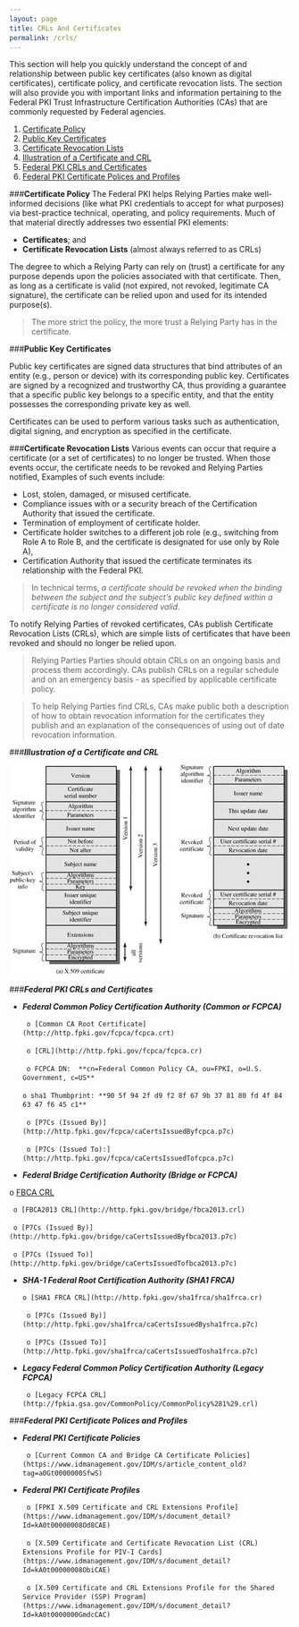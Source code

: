 ```yaml
---
layout: page
title: CRLs And Certificates
permalink: /crls/
---
```


This section will help you quickly understand the concept of and relationship between public key certificates (also known as digital certificates), certificate policy, and certificate revocation lists. The section will also provide you with important links and information pertaining to the  Federal PKI Trust Infrastructure Certification Authorities (CAs) that are commonly requested by Federal agencies.

1. [Certificate Policy](#certificate-policy)
2. [Public Key Certificates](#public-key-certificates)
3. [Certificate Revocation Lists](#certificate-revocation-lists)
4. [Illustration of a Certificate and CRL](#illustration-of-a-certificate-and-crl)
5. [Federal PKI CRLs and Certificates](#federal-pki-crls-and-certificates)
6. [Federal PKI Certificate Polices and Profiles](#federal-pki-certificate-polices-and-profiles)

###**Certificate Policy**
The Federal PKI helps Relying Parties make well-informed decisions (like what PKI credentials to accept for what purposes) via best-practice technical, operating, and policy requirements.  Much of that material directly addresses two essential PKI elements: 

- **Certificates**; and 
- **Certificate Revocation Lists** (almost always referred to as CRLs)

The degree to which a Relying Party can rely on (trust) a certificate for any purpose depends upon the policies associated with that certificate. Then,   as long as a certificate is valid (not expired, not revoked, legitimate CA signature), the certificate can be relied upon and used for its intended purpose(s). 

> The more strict the policy, the more trust a Relying Party has in the certificate.

###**Public Key Certificates**

Public key certificates are signed data structures that bind attributes of an entity (e.g., person or device) with its corresponding public key. Certificates are signed by a recognized and trustworthy CA, thus providing a guarantee that a specific public key belongs to a specific entity, and that the entity possesses the corresponding private key as well.

Certificates can be used to perform various tasks such as authentication, digital signing, and encryption as specified in the certificate.

###**Certificate Revocation Lists**
Various events can occur that require a certificate (or a set of certificates) to no longer be trusted.  When those events occur, the certificate needs to be revoked and Relying Parties notified,  Examples of such events include:

- Lost, stolen, damaged, or misused certificate.  
- Compliance issues with or a security breach of the Certification Authority that issued the certificate.  
- Termination of employment of certificate holder.
- Certificate holder switches to a different job role (e.g., switching from Role A to Role B, and the certificate is designated for use only by Role A), 
- Certification Authority that issued the certificate terminates its relationship with the Federal PKI.

> In technical terms, *a certificate should be revoked when the binding between the subject and the subject’s public key defined within a certificate is no longer considered valid*.

To notify Relying Parties of revoked certificates, CAs publish Certificate Revocation Lists (CRLs), which are simple lists of certificates that have been revoked and should no longer be relied upon.  

> Relying Parties Parties should obtain CRLs on an ongoing basis and process them accordingly. CAs publish CRLs on a regular schedule and on an emergency basis - as specified by applicable certificate policy.

> To help Relying Parties find CRLs, CAs make public both a description of how to obtain revocation information for the certificates they publish and an explanation of the consequences of using out of date revocation information.  

###***Illustration of a Certificate and CRL***

<img src="/img/crls_diagram1.jpg"/>

###***Federal PKI CRLs and Certificates***
- ***Federal Common Policy Certification Authority (Common or FCPCA)***

       o [Common CA Root Certificate](http://http.fpki.gov/fcpca/fcpca.crt)

       o [CRL](http://http.fpki.gov/fcpca/fcpca.cr) 

       o FCPCA DN:  **cn=Federal Common Policy CA, ou=FPKI, o=U.S. Government, c=US** 

      o sha1 Thumbprint: **90 5f 94 2f d9 f2 8f 67 9b 37 81 80 fd 4f 84 63 47 f6 45 c1**

       o [P7Cs (Issued By)](http://http.fpki.gov/fcpca/caCertsIssuedByfcpca.p7c)

       o [P7Cs (Issued To):](http://http.fpki.gov/fcpca/caCertsIssuedTofcpca.p7c)

- ***Federal Bridge Certification Authority (Bridge or FCPCA)***

 o [FBCA CRL](http://http.fpki.gov/bridge/fbca.crl)

     o [FBCA2013 CRL](http://http.fpki.gov/bridge/fbca2013.crl)    

     o [P7Cs (Issued By)](http://http.fpki.gov/bridge/caCertsIssuedByfbca2013.p7c)

     o [P7Cs (Issued To)](http://http.fpki.gov/bridge/caCertsIssuedTofbca2013.p7c)

- ***SHA-1 Federal Root Certification Authority (SHA1 FRCA)***

      o [SHA1 FRCA CRL](http://http.fpki.gov/sha1frca/sha1frca.cr)

       o [P7Cs (Issued By)](http://http.fpki.gov/sha1frca/caCertsIssuedBysha1frca.p7c)

       o [P7Cs (Issued To)](http://http.fpki.gov/sha1frca/caCertsIssuedTosha1frca.p7c)

- ***Legacy Federal Common Policy Certification Authority (Legacy FCPCA)***

       o [Legacy FCPCA CRL](http://fpkia.gsa.gov/CommonPolicy/CommonPolicy%281%29.crl)

###***Federal PKI Certificate Polices and Profiles***

- ***Federal PKI Certificate Policies***

       o [Current Common CA and Bridge CA Certificate Policies](https://www.idmanagement.gov/IDM/s/article_content_old?tag=a0Gt0000000SfwS) 

- ***Federal PKI Certificate Profiles***

       o [FPKI X.509 Certificate and CRL Extensions Profile](https://www.idmanagement.gov/IDM/s/document_detail?Id=kA0t00000008Od8CAE)

       o [X.509 Certificate and Certificate Revocation List (CRL) Extensions Profile for PIV-I Cards](https://www.idmanagement.gov/IDM/s/document_detail?Id=kA0t00000008ObiCAE)

       o [X.509 Certificate and CRL Extensions Profile for the Shared Service Provider (SSP) Program](https://www.idmanagement.gov/IDM/s/document_detail?Id=kA0t0000000GmdcCAC)











